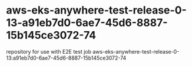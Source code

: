 # aws-eks-anywhere-test-release-0-13-a91eb7d0-6ae7-45d6-8887-15b145ce3072-74
repository for use with E2E test job aws-eks-anywhere-test-release-0-13:a91eb7d0-6ae7-45d6-8887-15b145ce3072-74
